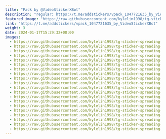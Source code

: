 ```yaml
---
title: "Pack by @VideoStickerXBot"
description: "regular: https://t.me/addstickers/vpack_1047721635_by_VideoStickerXBot"
featured_image: "https://raw.githubusercontent.com/kylelin1998/tg-sticker-spreading-worldwide-images/main/img/cc6c5554-f3be-48f6-b671-f2e247fddb11.jpg"
link: "https://t.me/addstickers/vpack_1047721635_by_VideoStickerXBot"
weight: 3
date: 2024-01-17T15:29:32+08:00
images:
  - https://raw.githubusercontent.com/kylelin1998/tg-sticker-spreading-worldwide-images/main/img/cc6c5554-f3be-48f6-b671-f2e247fddb11.jpg
  - https://raw.githubusercontent.com/kylelin1998/tg-sticker-spreading-worldwide-images/main/img/cc792fab-3be0-47ad-9abc-bbc11707607a.jpg
  - https://raw.githubusercontent.com/kylelin1998/tg-sticker-spreading-worldwide-images/main/img/e8e35c3a-5d5f-4034-9213-7b681010fdc1.jpg
  - https://raw.githubusercontent.com/kylelin1998/tg-sticker-spreading-worldwide-images/main/img/442987df-30a2-4eab-9a67-f56c01ba8b04.jpg
  - https://raw.githubusercontent.com/kylelin1998/tg-sticker-spreading-worldwide-images/main/img/28e5c4f5-ed29-406d-9866-fddb09a423bb.jpg
  - https://raw.githubusercontent.com/kylelin1998/tg-sticker-spreading-worldwide-images/main/img/4dd18e81-19ee-4a00-80b9-e8f04af0d503.jpg
  - https://raw.githubusercontent.com/kylelin1998/tg-sticker-spreading-worldwide-images/main/img/3bbc0f10-9a6b-4eab-a6f6-010d7ed47193.jpg
  - https://raw.githubusercontent.com/kylelin1998/tg-sticker-spreading-worldwide-images/main/img/a419fd3d-02ef-4198-bc40-fc43af705428.jpg
  - https://raw.githubusercontent.com/kylelin1998/tg-sticker-spreading-worldwide-images/main/img/effaaf1f-ca65-4ebe-aaad-e8fff1b71d91.jpg
  - https://raw.githubusercontent.com/kylelin1998/tg-sticker-spreading-worldwide-images/main/img/80386e99-eada-44c2-bd09-bc778e6e302a.jpg
  - https://raw.githubusercontent.com/kylelin1998/tg-sticker-spreading-worldwide-images/main/img/df59e8bb-805d-45ed-90cd-9d35bed2c0d8.jpg
  - https://raw.githubusercontent.com/kylelin1998/tg-sticker-spreading-worldwide-images/main/img/b65fe21b-471b-4195-8475-849fc3de8582.jpg
  - https://raw.githubusercontent.com/kylelin1998/tg-sticker-spreading-worldwide-images/main/img/0df74b3b-5fde-43b7-8baa-4c11012c76c5.jpg
  - https://raw.githubusercontent.com/kylelin1998/tg-sticker-spreading-worldwide-images/main/img/e25d2857-10e6-4f91-b78c-bdabd9a5e043.jpg
  - https://raw.githubusercontent.com/kylelin1998/tg-sticker-spreading-worldwide-images/main/img/494d7bda-0678-4a36-8876-ecb140065b3f.jpg
  - https://raw.githubusercontent.com/kylelin1998/tg-sticker-spreading-worldwide-images/main/img/b18339ef-ce60-415c-aee0-29f30676debd.jpg
  - https://raw.githubusercontent.com/kylelin1998/tg-sticker-spreading-worldwide-images/main/img/f8374724-748e-418f-9b3b-2e4e5a5cf8e1.jpg
  - https://raw.githubusercontent.com/kylelin1998/tg-sticker-spreading-worldwide-images/main/img/cae672de-38d3-4584-a6fa-ab91c763e78a.jpg
  - https://raw.githubusercontent.com/kylelin1998/tg-sticker-spreading-worldwide-images/main/img/862561be-f3e7-410b-b6ee-28e10f1dc98e.jpg
  - https://raw.githubusercontent.com/kylelin1998/tg-sticker-spreading-worldwide-images/main/img/61cfc9eb-4a46-4ccf-aff7-0bfb964b3ade.jpg
---
```

